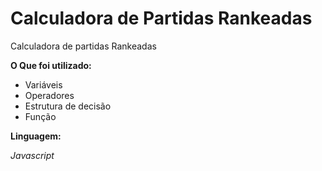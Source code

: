 # Calculadora de Partidas Rankeadas

Calculadora de partidas Rankeadas 

**O Que foi utilizado:**

- Variáveis
- Operadores
- Estrutura de decisão
- Função

**Linguagem:**

_Javascript_